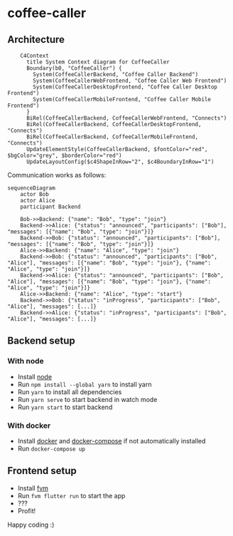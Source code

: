 # coffee-caller

## Architecture

```mermaid
    C4Context
      title System Context diagram for CoffeeCaller
      Boundary(b0, "CoffeeCaller") {
        System(CoffeeCallerBackend, "Coffee Caller Backend")
        System(CoffeeCallerWebFrontend, "Coffee Caller Web Frontend")
        System(CoffeeCallerDesktopFrontend, "Coffee Caller Desktop Frontend")
        System(CoffeeCallerMobileFrontend, "Coffee Caller Mobile Frontend")
      }
      BiRel(CoffeeCallerBackend, CoffeeCallerWebFrontend, "Connects")
      BiRel(CoffeeCallerBackend, CoffeeCallerDesktopFrontend, "Connects")
      BiRel(CoffeeCallerBackend, CoffeeCallerMobileFrontend, "Connects")
      UpdateElementStyle(CoffeeCallerBackend, $fontColor="red", $bgColor="grey", $borderColor="red")
      UpdateLayoutConfig($c4ShapeInRow="2", $c4BoundaryInRow="1")
```

Communication works as follows:

```mermaid
sequenceDiagram
    actor Bob
    actor Alice
    participant Backend

    Bob->>Backend: {"name": "Bob", "type": "join"}
    Backend->>Alice: {"status": "announced", "participants": ["Bob"], "messages": [{"name": "Bob", "type": "join"}]}
    Backend->>Bob: {"status": "announced", "participants": ["Bob"], "messages": [{"name": "Bob", "type": "join"}]}
    Alice->>Backend: {"name": "Alice", "type": "join"}
    Backend->>Bob: {"status": "announced", "participants": ["Bob", "Alice"], "messages": [{"name": "Bob", "type": "join"}, {"name": "Alice", "type": "join"}]}
    Backend->>Alice: {"status": "announced", "participants": ["Bob", "Alice"], "messages": [{"name": "Bob", "type": "join"}, {"name": "Alice", "type": "join"}]}
    Alice->>Backend: {"name": "Alice", "type": "start"}
    Backend->>Bob: {"status": "inProgress", "participants": ["Bob", "Alice"], "messages": [...]}
    Backend->>Alice: {"status": "inProgress", "participants": ["Bob", "Alice"], "messages": [...]}
```

## Backend setup

### With node

- Install [node](https://nodejs.org/en/)
- Run `npm install --global yarn` to install yarn
- Run `yarn` to install all dependencies
- Run `yarn serve` to start backend in watch mode
- Run `yarn start` to start backend

### With docker

- Install [docker](https://www.docker.com/) and [docker-compose](https://docs.docker.com/compose/) if not automatically installed
- Run `docker-compose up`

## Frontend setup

- Install [fvm](https://fvm.app)
- Run `fvm flutter run` to start the app
- ???
- Profit!

Happy coding :)
